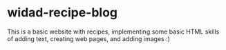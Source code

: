 # widad-recipe-blog
This is a basic website with recipes, implementing some basic HTML skills of adding text, creating web pages, and adding images :)